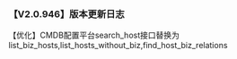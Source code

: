 ### 【V2.0.946】版本更新日志

【优化】CMDB配置平台search_host接口替换为list_biz_hosts,list_hosts_without_biz,find_host_biz_relations
